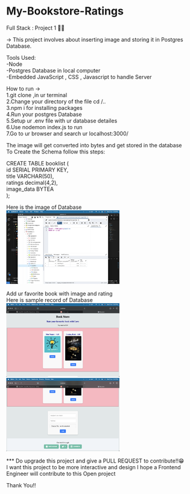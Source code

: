 # My-Bookstore-Ratings
Full Stack : Project 1 🥷🏻

-> This project involves about inserting image and storing it in Postgres Database. 

Tools Used:<br>
-Node<br>
-Postgres Database in local computer<br>
-Embedded JavaScript , CSS , Javascript to handle Server<br>


How to run -><br>
1.git clone <url of this repository> ,in ur terminal<br>
2.Change your directory of the file cd /..<br>
3.npm i for installing packages<br>
4.Run your postgres Database<br>
5.Setup ur .env file with ur database detailes<br>
6.Use nodemon index.js to run <br>
7.Go to ur browser and search ur localhost:3000/<br>


The image will get converted into bytes and get stored in the database<br>
To Create the Schema follow this steps:<br>

CREATE TABLE booklist (<br>
    id SERIAL PRIMARY KEY,<br>
    title VARCHAR(50),<br>
    ratings decimal(4,2),<br>
    image_data BYTEA<br>
);<br>

Here is the image of Database<br>
<img src="images/Screenshot1.png" alt="database" width="300"/><br>




Add ur favorite book with image and rating <br>
Here is sample record of Database<br>
<img src="images/Screenshot2.png" alt="List of books" width="300"/><br>
<img src="images/Screenshot3.png" alt="Add new book" width="300"/>


*** Do upgrade this project and give a PULL REQUEST to contribute!!😁<br>
I want this project to be more interactive and design I hope a Frontend Engineer will contribute to this Open project



Thank You!!


